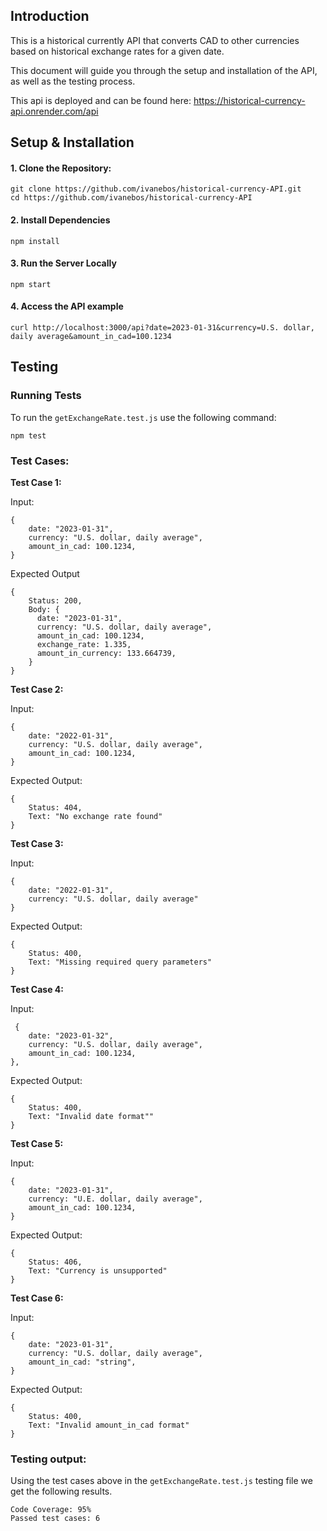 ## Introduction

This is a historical currently API that converts CAD to other currencies based on historical exchange rates for a given date.

This document will guide you through the setup and installation of the API, as well as the testing process.

This api is deployed and can be found here: https://historical-currency-api.onrender.com/api


## Setup & Installation

#### 1. Clone the Repository:
```
git clone https://github.com/ivanebos/historical-currency-API.git
cd https://github.com/ivanebos/historical-currency-API
```

#### 2. Install Dependencies
```
npm install
```

#### 3. Run the Server Locally
```
npm start
```
#### 4. Access the API example
```
curl http://localhost:3000/api?date=2023-01-31&currency=U.S. dollar, daily average&amount_in_cad=100.1234
```


## Testing

### Running Tests
To run the `getExchangeRate.test.js` use the following command:
```
npm test
```

### Test Cases:
**Test Case 1:**

Input:
```
{
    date: "2023-01-31",
    currency: "U.S. dollar, daily average",
    amount_in_cad: 100.1234,
}
```
Expected Output
```
{
    Status: 200,
    Body: {
      date: "2023-01-31",
      currency: "U.S. dollar, daily average",
      amount_in_cad: 100.1234,
      exchange_rate: 1.335,
      amount_in_currency: 133.664739,
    }
}
```

**Test Case 2:**

Input:
```
{
    date: "2022-01-31",
    currency: "U.S. dollar, daily average",
    amount_in_cad: 100.1234,
}
```
Expected Output:
```
{
    Status: 404,
    Text: "No exchange rate found"
}
```

**Test Case 3:**

Input:
```
{
    date: "2022-01-31",
    currency: "U.S. dollar, daily average"
}
```
Expected Output:
```
{
    Status: 400,
    Text: "Missing required query parameters"
}
```
**Test Case 4:**

Input:
```
 {
    date: "2023-01-32",
    currency: "U.S. dollar, daily average",
    amount_in_cad: 100.1234,
},
```
Expected Output:
```
{
    Status: 400,
    Text: "Invalid date format""
}
```
**Test Case 5:**

Input:
```
{
    date: "2023-01-31",
    currency: "U.E. dollar, daily average",
    amount_in_cad: 100.1234,
}
```
Expected Output:
```
{
    Status: 406,
    Text: "Currency is unsupported"
}
```

**Test Case 6:**

Input:
```
{
    date: "2023-01-31",
    currency: "U.S. dollar, daily average",
    amount_in_cad: "string",
}
```
Expected Output:
```
{
    Status: 400,
    Text: "Invalid amount_in_cad format"
}
```

### Testing output:
Using the test cases above in the `getExchangeRate.test.js` testing file we get the following results.
```
Code Coverage: 95%
Passed test cases: 6
```












